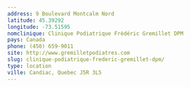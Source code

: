 ```yaml
---
address: 9 Boulevard Montcalm Nord
latitude: 45.39292
longitude: -73.51595
nomclinique: Clinique Podiatrique Frédéric Gremillet DPM
pays: Canada
phone: (450) 659-9011
site: http://www.gremilletpodiatres.com
slug: clinique-podiatrique-frederic-gremillet-dpm/
type: location
ville: Candiac, Quebec J5R 3L5
---
```


